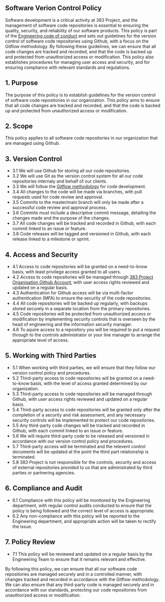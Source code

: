 ## Software Verion Control Policy

Software development is a critical activity at 383 Project, and the management of software code repositories is essential to ensuring the quality, security, and reliability of our software products. This policy is part of the [Engineering code of conduct](https://github.com/383Project/engineering-code-of-conduct) and sets out guidelines for the version control of software code repositories using Github, with a focus on the Gitflow methodology. By following these guidelines, we can ensure that all code changes are tracked and recorded, and that the code is backed up and protected from unauthorized access or modification. This policy also establishes procedures for managing user access and security, and for ensuring compliance with relevant standards and regulations.

## 1. Purpose
The purpose of this policy is to establish guidelines for the version control of software code repositories in our organization. This policy aims to ensure that all code changes are tracked and recorded, and that the code is backed up and protected from unauthorized access or modification.

## 2. Scope
This policy applies to all software code repositories in our organization that are managed using Github.

## 3. Version Control
- 3.1 We will use Github for storing all our code repositories.
- 3.2 We will use Git as the version control system for all our code repositories internaly and behalf of our clients.
- 3.3 We will follow the [Gitflow methodology](https://www.atlassian.com/git/tutorials/comparing-workflows/gitflow-workflow) for code development.
- 3.4 All changes to the code will be made via branches, with pull requests used for code review and approval.
- 3.5 Commits to the master/main branch will only be made after a successful code review and approval process.
- 3.6 Commits must include a descriptive commit message, detailing the changes made and the purpose of the changes.
- 3.7 All code changes will be tracked and recorded in Github, with each commit linked to an issue or feature.
- 3.8 Code releases will be tagged and versioned in Github, with each release linked to a milestone or sprint.

## 4. Access and Security
- 4.1 Access to code repositories will be granted on a need-to-know basis, with least privilege access granted to all users.
- 4.2 Access to code repositories will be managed through [383 Project Organisation Github Account](https://github.com/383Project/engineering-code-of-conduct), with user access rights reviewed and updated on a regular basis.
- 4.3 Authentication for Github access will be via multi-factor authentication (MFA) to ensure the security of the code repositories.
- 4.4 All code repositories will be backed up regularly, with backups stored securely in a separate location from the primary repositories.
- 4.5 Code repositories will be protected from unauthorized access or modification by implementing security controls that is overseen by the head of engineering and the information security manager. 
- 4.6 To aquire access to a repository you will be required to put a request through to the controls administrator or your line manager to arrange the appropriate level of access.

## 5. Working with Third Parties
- 5.1 When working with third parties, we will ensure that they follow our version control policy and procedures.
- 5.2 Third-party access to code repositories will be granted on a need-to-know basis, with the level of access granted determined by our organization.
- 5.3 Third-party access to code repositories will be managed through Github, with user access rights reviewed and updated on a regular basis.
- 5.4 Third-party access to code repositories will be granted only after the completion of a security and risk assessment, and any necessary security controls will be implemented to protect our code repositories.
- 5.5 Any third-party code changes will be tracked and recorded in Github, with each commit linked to an issue or feature.
- 5.6 We will require third-party code to be released and versioned in accordance with our version control policy and procedures.
- 5.7 Third-party access will be terminated and the relevent control documents will be updated at the point the third part relationship is terminated.
- 5.8 383 Project is not responsible for the controls, security and access of external repositories provided to us that are administrated by third parties or partnering agencies.

## 6. Compliance and Audit
- 6.1 Compliance with this policy will be monitored by the Engineering department, with regular control audits conducted to ensure that the policy is being followed and the correct level of access is appropriate.
- 6.2 Any non-compliance with this policy will be reported to the Engineering department, and appropriate action will be taken to rectify the issue.

## 7. Policy Review
- 7.1 This policy will be reviewed and updated on a regular basis by the Engineering Team to ensure that it remains relevant and effective.

By following this policy, we can ensure that all our software code repositories are managed securely and in a controlled manner, with changes tracked and recorded in accordance with the Gitflow methodology. We can also ensure that any third-party code is managed securely and in accordance with our standards, protecting our code repositories from unauthorized access or modification.



